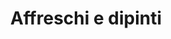 ---
layout: works
title:  "Affreschi e dipinti"
dir: ../../foto/Restauro e consolidamento/Chiesa BM/Affreschi/1
preview: 1.jpg
content-url: affreschi
works: affreschi
---